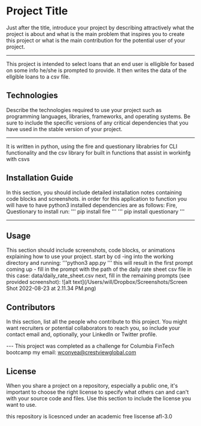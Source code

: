 # Project Title

Just after the title, introduce your project by describing attractively what the project is about and what is the main problem that inspires you to create this project or what is the main contribution for the potential user of your project.

---
This project is intended to select loans that an end user is elligible for based on some info he/she is prompted to provide. It then writes the data of the ellgible loans to a csv file. 

## Technologies

Describe the technologies required to use your project such as programming languages, libraries, frameworks, and operating systems. Be sure to include the specific versions of any critical dependencies that you have used in the stable version of your project.

---
It is written in python, using the fire and questionary librabries for CLI functionality and the csv library for built in functions that assist in workinfg with csvs 

## Installation Guide

In this section, you should include detailed installation notes containing code blocks and screenshots.
in order for this application to function you will have to have python3 installed
dependencies are as follows: Fire, Questionary
to install run: 
''' pip install fire '''
''' pip install questionary ''' 

---

## Usage

This section should include screenshots, code blocks, or animations explaining how to use your project.
start by cd -ing into the working directory and running: 
'''python3 app.py ''' 
this will result in the first prompt coming up - fill in the prompt with the path of the daily rate sheet csv file
in this case: data/daily_rate_sheet.csv 
next, fill in the remaining prompts (see provided screenshot):
![alt text](/Users/will/Dropbox/Screenshots/Screen Shot 2022-08-23 at 2.11.34 PM.png)

## Contributors

In this section, list all the people who contribute to this project. You might want recruiters or potential collaborators to reach you, so include your contact email and, optionally, your LinkedIn or Twitter profile.

--- This project was completed as a challenge for Columbia FinTech bootcamp 
 my email: wconyea@crestviewglobal.com


## License

When you share a project on a repository, especially a public one, it's important to choose the right license to specify what others can and can't with your source code and files. Use this section to include the license you want to use.

this repository is licesnced under an academic free liscense 
 afl-3.0
